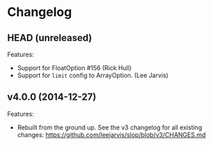 Changelog
=========

HEAD (unreleased)
-----------------

Features:
  * Support for FloatOption #156 (Rick Hull)
  * Support for `limit` config to ArrayOption. (Lee Jarvis)

v4.0.0 (2014-12-27)
-------------------

Features:
  * Rebuilt from the ground up. See the v3 changelog for all existing
    changes: https://github.com/leejarvis/slop/blob/v3/CHANGES.md
